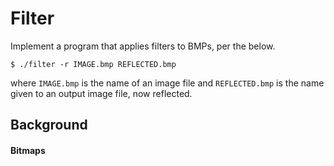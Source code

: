 # Filter
Implement a program that applies filters to BMPs, per the below.

```
$ ./filter -r IMAGE.bmp REFLECTED.bmp
```

where `IMAGE.bmp` is the name of an image file and `REFLECTED.bmp` is the name given to an output image file, now reflected.

## Background
#### Bitmaps
